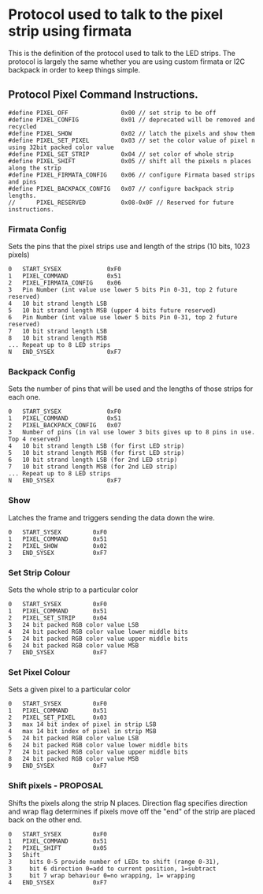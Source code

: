 # Protocol used to talk to the pixel strip using firmata

This is the definition of the protocol used to talk to the LED strips. The 
protocol is largely the same whether you are using custom firmata or I2C 
backpack in order to keep things simple.

## Protocol Pixel Command Instructions.

```
#define PIXEL_OFF               0x00 // set strip to be off
#define PIXEL_CONFIG            0x01 // deprecated will be removed and recycled
#define PIXEL_SHOW              0x02 // latch the pixels and show them
#define PIXEL_SET_PIXEL         0x03 // set the color value of pixel n using 32bit packed color value        
#define PIXEL_SET_STRIP         0x04 // set color of whole strip
#define PIXEL_SHIFT             0x05 // shift all the pixels n places along the strip
#define PIXEL_FIRMATA_CONFIG    0x06 // configure Firmata based strips and pins
#define PIXEL_BACKPACK_CONFIG   0x07 // configure backpack strip lengths.
//      PIXEL_RESERVED          0x08-0x0F // Reserved for future instructions.
```

### Firmata Config

Sets the pins that the pixel strips use and length of the strips (10 bits, 1023 pixels)

```
0   START_SYSEX             0xF0
1   PIXEL_COMMAND           0x51
2   PIXEL_FIRMATA_CONFIG    0x06
3   Pin Number (int value use lower 5 bits Pin 0-31, top 2 future reserved)
4   10 bit strand length LSB 
5   10 bit strand length MSB (upper 4 bits future reserved)
6   Pin Number (int value use lower 5 bits Pin 0-31, top 2 future reserved)
7   10 bit strand length LSB
8   10 bit strand length MSB
... Repeat up to 8 LED strips
N   END_SYSEX               0xF7
```

### Backpack Config

Sets the number of pins that will be used and the lengths of those strips for each
one.

```
0   START_SYSEX             0xF0
1   PIXEL_COMMAND           0x51
2   PIXEL_BACKPACK_CONFIG   0x07
3   Number of pins (in val use lower 3 bits gives up to 8 pins in use. Top 4 reserved)
4   10 bit strand length LSB (for first LED strip) 
5   10 bit strand length MSB (for first LED strip) 
6   10 bit strand length LSB (for 2nd LED strip) 
7   10 bit strand length MSB (for 2nd LED strip) 
... Repeat up to 8 LED strips
N   END_SYSEX               0xF7
```

### Show

Latches the frame and triggers sending the data down the wire.

```
0   START_SYSEX         0xF0
1   PIXEL_COMMAND       0x51
2   PIXEL_SHOW          0x02
3   END_SYSEX           0xF7
```

### Set Strip Colour

Sets the whole strip to a particular color

```
0   START_SYSEX         0xF0
1   PIXEL_COMMAND       0x51
2   PIXEL_SET_STRIP     0x04
3   24 bit packed RGB color value LSB
4   24 bit packed RGB color value lower middle bits
5   24 bit packed RGB color value upper middle bits
6   24 bit packed RGB color value MSB
7   END_SYSEX           0xF7
```

### Set Pixel Colour

Sets a given pixel to a particular color

```
0   START_SYSEX         0xF0
1   PIXEL_COMMAND       0x51
2   PIXEL_SET_PIXEL     0x03
3   max 14 bit index of pixel in strip LSB
4   max 14 bit index of pixel in strip MSB
5   24 bit packed RGB color value LSB
6   24 bit packed RGB color value lower middle bits
7   24 bit packed RGB color value upper middle bits
8   24 bit packed RGB color value MSB
9   END_SYSEX           0xF7
```

### Shift pixels - PROPOSAL

Shifts the pixels along the strip N places. Direction flag specifies direction
and wrap flag determines if pixels move off the "end" of the strip are placed
back on the other end.

```
0   START_SYSEX         0xF0
1   PIXEL_COMMAND       0x51
2   PIXEL_SHIFT         0x05
3   Shift 
3     bits 0-5 provide number of LEDs to shift (range 0-31), 
3     bit 6 direction 0=add to current position, 1=subtract
3     bit 7 wrap behaviour 0=no wrapping, 1= wrapping
4   END_SYSEX           0xF7
```


